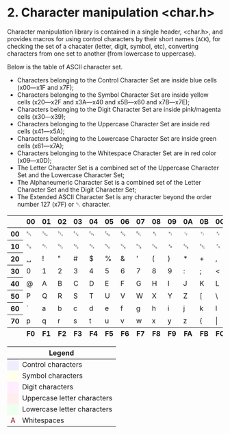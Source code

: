 # 2. Character manipulation \<char.h\>

Character manipulation library is contained in a single header, <char.h>, and provides macros for using control characters by their short names (`ACK`), for checking the set of a chacater (letter, digit, symbol, etc), converting characters from one set to another (from lowercase to uppercase).

Below is the table of ASCII character set. 

- Characters belonging to the Control Character Set are inside blue cells (x00&mdash;x1F and x7F);
- Characters belonging to the Symbol Character Set are inside yellow cells (x20&mdash;x2F and x3A&mdash;x40 and x5B&mdash;x60 and x7B&mdash;x7E);
- Characters belonging to the Digit Character Set are inside pink/magenta cells (x30&mdash;x39);
- Characters belonging to the Uppercase Character Set are inside red cells (x41&mdash;x5A);
- Characters belonging to the Lowercase Character Set are inside green cells (x61&mdash;x7A);
- Characters belonging to the Whitespace Character Set are in red color (x09&mdash;x0D);
- The Letter Character Set is a combined set of the Uppercase Character Set and the Lowercase Character Set;
- The Alphaneumeric Character Set is a combined set of the Letter Character Set and the Digit Character Set;
- The Extended ASCII Character Set is any character beyond the order number 127 (x7F) or ␡ character.

<table id="ASCII">
  <thead>
    <tr>
      <th></th>
      <th>00</th>
      <th>01</th>
      <th>02</th>
      <th>03</th>
      <th>04</th>
      <th>05</th>
      <th>06</th>
      <th>07</th>
      <th>08</th>
      <th>09</th>
      <th>0A</th>
      <th>0B</th>
      <th>0C</th>
      <th>0D</th>
      <th>0E</th>
      <th>0F</th>
      <th></th>
    </tr>
  </thead>
  <tbody>
    <tr>
      <th><b>00</b></th>
      <td class="ASCII-control">&#9216;</td>
      <td class="ASCII-control">&#9217;</td>
      <td class="ASCII-control">&#9218;</td>
      <td class="ASCII-control">&#9219;</td>
      <td class="ASCII-control">&#9220;</td>
      <td class="ASCII-control">&#9221;</td>
      <td class="ASCII-control">&#9222;</td>
      <td class="ASCII-control">&#9223;</td>
      <td class="ASCII-control">&#9224;</td>
      <td class="ASCII-control ASCII-whitespace">&#9225;</td>
      <td class="ASCII-control ASCII-whitespace">&#9226;</td>
      <td class="ASCII-control ASCII-whitespace">&#9227;</td>
      <td class="ASCII-control ASCII-whitespace">&#9228;</td>
      <td class="ASCII-control ASCII-whitespace">&#9229;</td>
      <td class="ASCII-control">&#9230;</td>
      <td class="ASCII-control">&#9231;</td>
      <th><b>0F</b></th>
    </tr>
    <tr>
      <th><b>10</b></th>
      <td class="ASCII-control">&#9232;</td>
      <td class="ASCII-control">&#9233;</td>
      <td class="ASCII-control">&#9234;</td>
      <td class="ASCII-control">&#9235;</td>
      <td class="ASCII-control">&#9236;</td>
      <td class="ASCII-control">&#9237;</td>
      <td class="ASCII-control">&#9238;</td>
      <td class="ASCII-control">&#9239;</td>
      <td class="ASCII-control">&#9240;</td>
      <td class="ASCII-control">&#9241;</td>
      <td class="ASCII-control">&#9242;</td>
      <td class="ASCII-control">&#9243;</td>
      <td class="ASCII-control">&#9244;</td>
      <td class="ASCII-control">&#9245;</td>
      <td class="ASCII-control">&#9246;</td>
      <td class="ASCII-control">&#9247;</td>
      <th><b>1F</b></th>
    </tr>
    <tr>
      <th><b>20</b></th>
      <td class="ASCII-symbol">&#9251;</td>
      <td class="ASCII-symbol">!</td>
      <td class="ASCII-symbol">&quot;</td>
      <td class="ASCII-symbol">&num;</td>
      <td class="ASCII-symbol">$</td>
      <td class="ASCII-symbol">%</td>
      <td class="ASCII-symbol">&amp;</td>
      <td class="ASCII-symbol">&#39;</td>
      <td class="ASCII-symbol">(</td>
      <td class="ASCII-symbol">)</td>
      <td class="ASCII-symbol">&ast;</td>
      <td class="ASCII-symbol">+</td>
      <td class="ASCII-symbol">,</td>
      <td class="ASCII-symbol">-</td>
      <td class="ASCII-symbol">.</td>
      <td class="ASCII-symbol">/</td>
      <th><b>2F</b></th>
    </tr>
    <tr>
      <th><b>30</b></th>
      <td class="ASCII-digit">0</td>
      <td class="ASCII-digit">1</td>
      <td class="ASCII-digit">2</td>
      <td class="ASCII-digit">3</td>
      <td class="ASCII-digit">4</td>
      <td class="ASCII-digit">5</td>
      <td class="ASCII-digit">6</td>
      <td class="ASCII-digit">7</td>
      <td class="ASCII-digit">8</td>
      <td class="ASCII-digit">9</td>
      <td class="ASCII-symbol">:</td>
      <td class="ASCII-symbol">;</td>
      <td class="ASCII-symbol">&lt;</td>
      <td class="ASCII-symbol">=</td>
      <td class="ASCII-symbol">&gt;</td>
      <td class="ASCII-symbol">?</td>
      <th><b>3F</b></th>
    </tr>
    <tr>
      <th><b>40</b></th>
      <td class="ASCII-symbol">@</td>
      <td class="ASCII-uppercase">A</td>
      <td class="ASCII-uppercase">B</td>
      <td class="ASCII-uppercase">C</td>
      <td class="ASCII-uppercase">D</td>
      <td class="ASCII-uppercase">E</td>
      <td class="ASCII-uppercase">F</td>
      <td class="ASCII-uppercase">G</td>
      <td class="ASCII-uppercase">H</td>
      <td class="ASCII-uppercase">I</td>
      <td class="ASCII-uppercase">J</td>
      <td class="ASCII-uppercase">K</td>
      <td class="ASCII-uppercase">L</td>
      <td class="ASCII-uppercase">M</td>
      <td class="ASCII-uppercase">N</td>
      <td class="ASCII-uppercase">O</td>
      <th><b>4F</b></th>
    </tr>
    <tr>
      <th><b>50</b></th>
      <td class="ASCII-uppercase">P</td>
      <td class="ASCII-uppercase">Q</td>
      <td class="ASCII-uppercase">R</td>
      <td class="ASCII-uppercase">S</td>
      <td class="ASCII-uppercase">T</td>
      <td class="ASCII-uppercase">U</td>
      <td class="ASCII-uppercase">V</td>
      <td class="ASCII-uppercase">W</td>
      <td class="ASCII-uppercase">X</td>
      <td class="ASCII-uppercase">Y</td>
      <td class="ASCII-uppercase">Z</td>
      <td class="ASCII-symbol">[</td>
      <td class="ASCII-symbol">\</td>
      <td class="ASCII-symbol">]</td>
      <td class="ASCII-symbol">^</td>
      <td class="ASCII-symbol">_</td>
      <th><b>5F</b></th>
    </tr>
    <tr>
      <th><b>60</b></th>
      <td class="ASCII-symbol">&grave;</td>
      <td class="ASCII-lowercase">a</td>
      <td class="ASCII-lowercase">b</td>
      <td class="ASCII-lowercase">c</td>
      <td class="ASCII-lowercase">d</td>
      <td class="ASCII-lowercase">e</td>
      <td class="ASCII-lowercase">f</td>
      <td class="ASCII-lowercase">g</td>
      <td class="ASCII-lowercase">h</td>
      <td class="ASCII-lowercase">i</td>
      <td class="ASCII-lowercase">j</td>
      <td class="ASCII-lowercase">k</td>
      <td class="ASCII-lowercase">l</td>
      <td class="ASCII-lowercase">m</td>
      <td class="ASCII-lowercase">n</td>
      <td class="ASCII-lowercase">o</td>
      <th><b>6F</b></th>
    </tr>
    <tr>
      <th><b>70</b></th>
      <td class="ASCII-lowercase">p</td>
      <td class="ASCII-lowercase">q</td>
      <td class="ASCII-lowercase">r</td>
      <td class="ASCII-lowercase">s</td>
      <td class="ASCII-lowercase">t</td>
      <td class="ASCII-lowercase">u</td>
      <td class="ASCII-lowercase">v</td>
      <td class="ASCII-lowercase">w</td>
      <td class="ASCII-lowercase">x</td>
      <td class="ASCII-lowercase">y</td>
      <td class="ASCII-lowercase">z</td>
      <td class="ASCII-symbol">{</td>
      <td class="ASCII-symbol">&vert;</td>
      <td class="ASCII-symbol">}</td>
      <td class="ASCII-symbol">~</td>
      <td class="ASCII-control">␡</td>
      <th><b>7F</b></th>
    </tr>
  </tbody>
  <thead>
    <tr>
      <th></th>
      <th>F0</th>
      <th>F1</th>
      <th>F2</th>
      <th>F3</th>
      <th>F4</th>
      <th>F5</th>
      <th>F6</th>
      <th>F7</th>
      <th>F8</th>
      <th>F9</th>
      <th>FA</th>
      <th>FB</th>
      <th>FC</th>
      <th>FD</th>
      <th>FE</th>
      <th>FF</th>
      <th></th>
    </tr>
  </thead>
</table>

<table>
  <thead>
    <tr>
      <th colspan="2">Legend</th>
    </tr>
  </thead>
  <tbody>
    <tr>
      <td style="background-color:#EEF"></td>
      <td>Control characters</td>
    </tr>
    <tr>
      <td style="background-color:#FFE"></td>
      <td>Symbol characters</td>
    </tr>
    <tr>
      <td style="background-color:#FEF"></td>
      <td>Digit characters</td>
    </tr>
    <tr>
      <td style="background-color:#FEE"></td>
      <td>Uppercase letter characters</td>
    </tr>
    <tr>
      <td style="background-color:#EFE"></td>
      <td>Lowercase letter characters</td>
    </tr>
    <tr>
      <td style="color:#800">A</td>
      <td>Whitespaces</td>
    </tr>
  </tbody>
</table>
